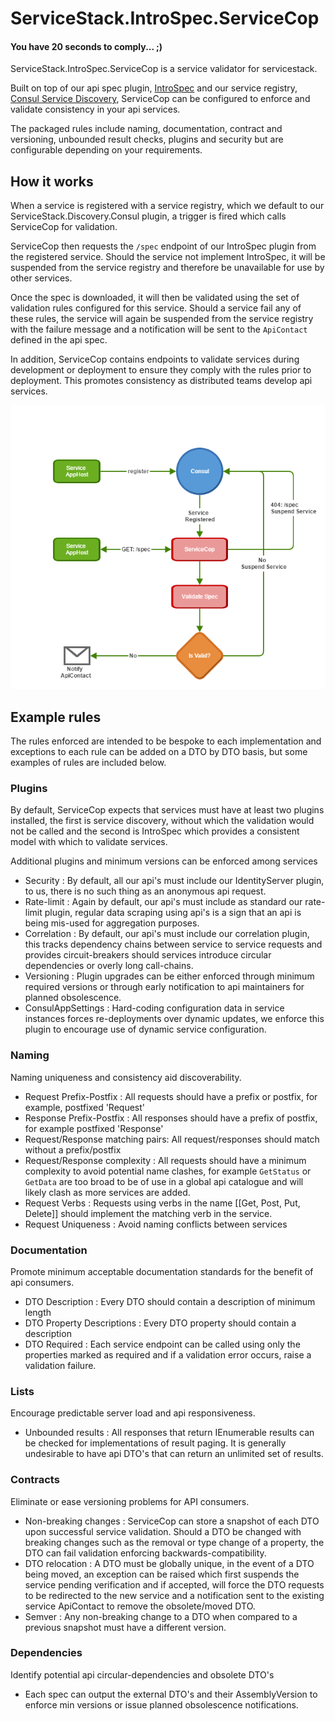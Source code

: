 # ServiceStack.IntroSpec.ServiceCop

#### You have 20 seconds to comply... ;)

ServiceStack.IntroSpec.ServiceCop is a service validator for servicestack.

Built on top of our api spec plugin, [IntroSpec](https://github.com/MacLeanElectrical/servicestack-introspec) and 
our service registry, [Consul Service Discovery](https://github.com/MacLeanElectrical/servicestack-discovery-consul), 
ServiceCop can be configured to enforce and validate consistency in your api services.

The packaged rules include naming, documentation, contract and versioning, unbounded result checks, 
plugins and security but are configurable depending on your requirements.

## How it works

When a service is registered with a service registry, which we default to our ServiceStack.Discovery.Consul plugin,
a trigger is fired which calls ServiceCop for validation.

ServiceCop then requests the `/spec` endpoint of our IntroSpec plugin from the registered service.
Should the service not implement IntroSpec, it will be suspended from the service registry and therefore be unavailable
for use by other services.

Once the spec is downloaded, it will then be validated using the set of validation rules configured for this service.
Should a service fail any of these rules, the service will again be suspended from the service registry with the 
failure message and a notification will be sent to the `ApiContact` defined in the api spec.

In addition, ServiceCop contains endpoints to validate services during development or deployment to ensure 
they comply with the rules prior to deployment. This promotes consistency as distributed teams develop 
api services.

![Overview](assets/ServiceCop_Overview.png)

## Example rules

The rules enforced are intended to be bespoke to each implementation and exceptions to each rule can be added on a DTO by DTO basis, 
but some examples of rules are included below.

### Plugins

By default, ServiceCop expects that services must have at least two plugins installed, the first is service discovery, without
which the validation would not be called and the second is IntroSpec which provides a consistent model with which to validate services.

Additional plugins and minimum versions can be enforced among services 

 + Security : By default, all our api's must include our IdentityServer plugin, to us, there is no such thing as an anonymous api request.
 + Rate-limit : Again by default, our api's must include as standard our rate-limit plugin, regular data scraping using api's is a sign that an api is being mis-used for aggregation purposes.
 + Correlation : By default, our api's must include our correlation plugin, this tracks dependency chains between service to service requests and provides circuit-breakers should services introduce circular dependencies or overly long call-chains.
 + Versioning : Plugin upgrades can be either enforced through minimum required versions or through early notification to api maintainers for planned obsolescence.
 + ConsulAppSettings : Hard-coding configuration data in service instances forces re-deployments over dynamic updates, we enforce this plugin to encourage use of dynamic service configuration.

### Naming

Naming uniqueness and consistency aid discoverability.

 + Request Prefix-Postfix : All requests should have a prefix or postfix, for example, postfixed 'Request'
 + Response Prefix-Postfix : All responses should have a prefix of postfix, for example postfixed 'Response'
 + Request/Response matching pairs: All request/responses should match without a prefix/postfix
 + Request/Response complexity : All requests should have a minimum complexity to avoid potential name clashes, for example `GetStatus` or `GetData` are too broad to be of use in a global api catalogue and will likely clash as more services are added.
 + Request Verbs : Requests using verbs in the name [[Get, Post, Put, Delete]] should implement the matching verb in the service. 
 + Request Uniqueness : Avoid naming conflicts between services

### Documentation

Promote minimum acceptable documentation standards for the benefit of api consumers.

 + DTO Description : Every DTO should contain a description of minimum length
 + DTO Property Descriptions : Every DTO property should contain a description
 + DTO Required : Each service endpoint can be called using only the properties marked as required and if a validation error occurs, raise a validation failure.

### Lists

Encourage predictable server load and api responsiveness.

 + Unbounded results : All responses that return IEnumerable results can be checked for implementations of result paging. It is generally undesirable to have api DTO's that can return an unlimited set of results.

### Contracts

Eliminate or ease versioning problems for API consumers.

 + Non-breaking changes : ServiceCop can store a snapshot of each DTO upon successful service validation. Should a DTO be changed with breaking changes such as the removal or type change of a property, the DTO can fail validation enforcing backwards-compatibility.
 + DTO relocation : A DTO must be globally unique, in the event of a DTO being moved, an exception can be raised which first suspends the service pending verification and if accepted, will force the DTO requests to be redirected to the new service and a notification sent to the existing service ApiContact to remove the obsolete/moved DTO.
 + Semver : Any non-breaking change to a DTO when compared to a previous snapshot must have a different version.

### Dependencies

Identify potential api circular-dependencies and obsolete DTO's

 + Each spec can output the external DTO's and their AssemblyVersion to enforce min versions or issue planned obsolescence notifications.